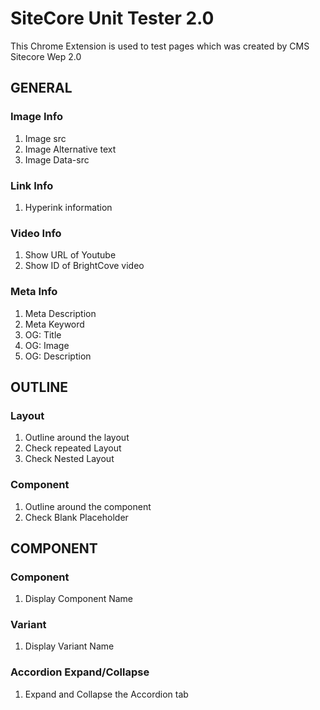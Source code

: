 # SiteCore Unit Tester 2.0 

This Chrome Extension is used to test pages which was created by CMS Sitecore Wep 2.0

## GENERAL

### Image Info
1. Image src
2. Image Alternative text
3. Image Data-src

### Link Info
1. Hyperink information

### Video Info
1. Show URL of Youtube
2. Show ID of BrightCove video

### Meta Info
1. Meta Description
2. Meta Keyword
3. OG: Title
4. OG: Image
5. OG: Description

## OUTLINE

### Layout
1. Outline around the layout
2. Check repeated Layout
3. Check Nested Layout

### Component
1. Outline around the component 
2. Check Blank Placeholder

## COMPONENT 

### Component
1. Display Component Name

### Variant
1. Display Variant Name

### Accordion Expand/Collapse
1. Expand and Collapse the Accordion tab
